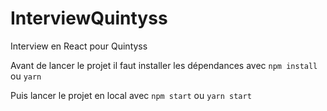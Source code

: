 # InterviewQuintyss
Interview en React pour Quintyss

Avant de lancer le projet il faut installer les dépendances avec `npm install` ou `yarn`

Puis lancer le projet en local avec `npm start` ou `yarn start`
